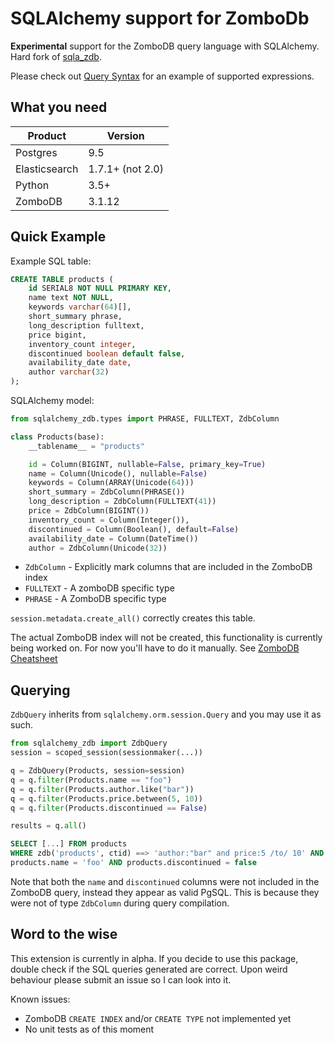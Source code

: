 SQLAlchemy support for ZomboDb
=============================

**Experimental** support for the ZomboDB query language with SQLAlchemy. Hard fork of [sqla_zdb](https://github.com/xxxbobrxxx/sqlalchemy_zombodb).

Please check out [Query Syntax](https://github.com/skftn/sqlalchemy_zdb/blob/master/QUERY_SYNTAX.md) for an example of supported expressions. 


## What you need

Product       | Version 
---           | ---      
Postgres      | 9.5
Elasticsearch | 1.7.1+ (not 2.0)
Python        | 3.5+
ZomboDB       | 3.1.12


## Quick Example

Example SQL table:

```sql
CREATE TABLE products (
    id SERIAL8 NOT NULL PRIMARY KEY,
    name text NOT NULL,
    keywords varchar(64)[],
    short_summary phrase,
    long_description fulltext, 
    price bigint,
    inventory_count integer,
    discontinued boolean default false,
    availability_date date,
    author varchar(32)
);
```

SQLAlchemy model:

```python
from sqlalchemy_zdb.types import PHRASE, FULLTEXT, ZdbColumn

class Products(base):
    __tablename__ = "products"

    id = Column(BIGINT, nullable=False, primary_key=True)
    name = Column(Unicode(), nullable=False)
    keywords = Column(ARRAY(Unicode(64)))
    short_summary = ZdbColumn(PHRASE())
    long_description = ZdbColumn(FULLTEXT(41))
    price = ZdbColumn(BIGINT())
    inventory_count = Column(Integer()),
    discontinued = Column(Boolean(), default=False)
    availability_date = Column(DateTime())
    author = ZdbColumn(Unicode(32))
```

- `ZdbColumn` - Explicitly mark columns that are included in the ZomboDB index
- `FULLTEXT` - A zomboDB specific type
- `PHRASE` - A ZomboDB specific type

`session.metadata.create_all()` correctly creates this table.

The actual ZomboDB index will not be created, this functionality is currently being worked on. For now you'll have to do it manually. See [ZomboDB Cheatsheet](https://github.com/skftn/sqlalchemy_zdb/blob/master/zombodb_cheatsheet.md)

## Querying 

`ZdbQuery` inherits from `sqlalchemy.orm.session.Query` and you may use it as such.

```python
from sqlalchemy_zdb import ZdbQuery
session = scoped_session(sessionmaker(...))

q = ZdbQuery(Products, session=session)
q = q.filter(Products.name == "foo")
q = q.filter(Products.author.like("bar"))
q = q.filter(Products.price.between(5, 10))
q = q.filter(Products.discontinued == False)

results = q.all()
```

```sql
SELECT [...] FROM products 
WHERE zdb('products', ctid) ==> 'author:"bar" and price:5 /to/ 10' AND
products.name = 'foo' AND products.discontinued = false
```

Note that both the `name` and `discontinued` columns were not included in the ZomboDB query, instead they appear as valid PgSQL. This is because they were not of type `ZdbColumn` during query compilation. 

## Word to the wise

This extension is currently in alpha. If you decide to use this package, double check if the SQL queries generated are correct. Upon weird behaviour please submit an issue so I can look into it.

Known issues:

- ZomboDB `CREATE INDEX` and/or `CREATE TYPE` not implemented yet
- No unit tests as of this moment
